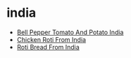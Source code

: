 # india

 * [Bell Pepper Tomato And Potato India](index/b/bell-pepper-tomato-and-potato-india.json)
 * [Chicken Roti From India](index/c/chicken-roti-from-india.json)
 * [Roti Bread From India](index/r/roti-bread-from-india.json)
